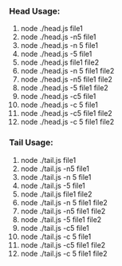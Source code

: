 
  ### Head Usage:
  1. node ./head.js file1
  2. node ./head.js -n5 file1
  3. node ./head.js -n 5 file1
  4. node ./head.js -5 file1
  5. node ./head.js file1 file2
  6. node ./head.js -n 5 file1 file2
  7. node ./head.js -n5 file1 file2
  8. node ./head.js -5 file1 file2 
  9. node ./head.js -c5 file1
  10. node ./head.js -c 5 file1
  11. node ./head.js -c5 file1 file2
  12. node ./head.js -c 5 file1 file2

 ### Tail Usage:
  1. node ./tail.js file1
  2. node ./tail.js -n5 file1
  3. node ./tail.js -n 5 file1
  4. node ./tail.js -5 file1
  5. node ./tail.js file1 file2
  6. node ./tail.js -n 5 file1 file2
  7. node ./tail.js -n5 file1 file2
  8. node ./tail.js -5 file1 file2 
  9. node ./tail.js -c5 file1
  10. node ./tail.js -c 5 file1
  11. node ./tail.js -c5 file1 file2
  12. node ./tail.js -c 5 file1 file2